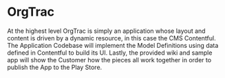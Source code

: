 # OrgTrac
At the highest level OrgTrac is simply an application whose layout and content is driven by a dynamic resource, in this case the CMS Contentful. The Application Codebase will implement the Model Definitions using data defined in Contentful to build its UI. Lastly, the provided wiki and sample app will show the Customer how the pieces all work together in order to publish the App to the Play Store.

